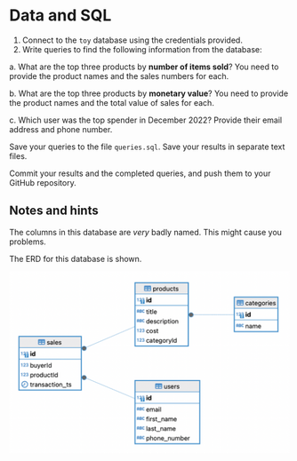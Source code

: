 # Data and SQL

1. Connect to the `toy` database using the credentials provided.
2. Write queries to find the following information from the database:
  
  a. What are the top three products by **number of items sold**? You
   need to provide the product names and the sales numbers for each.
  
  b. What are the top three products by **monetary value**? You need
   to provide the product names and the total value of sales for each.
  
  c. Which user was the top spender in December 2022? Provide their
  email address and phone number.

Save your queries to the file `queries.sql`. Save your results in separate text files.

Commit your results and the completed queries, and push them to your GitHub repository.

## Notes and hints
The columns in this database are _very_ badly named. This might cause
you problems.

The ERD for this database is shown.

![image](./ERD.png)